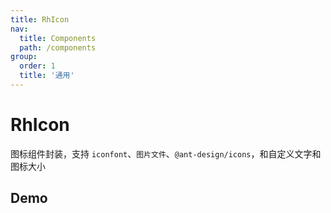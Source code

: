```yaml
---
title: RhIcon
nav:
  title: Components
  path: /components
group:
  order: 1
  title: '通用'
---
```


# RhIcon

图标组件封装，支持 `iconfont`、`图片文件`、`@ant-design/icons`，和自定义文字和图标大小

## Demo

<code src="./demo.tsx"/>

<API/>
